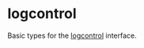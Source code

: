 # logcontrol

Basic types for the [logcontrol] interface.

[logcontrol]: https://www.freedesktop.org/software/systemd/man/org.freedesktop.LogControl1.html#
